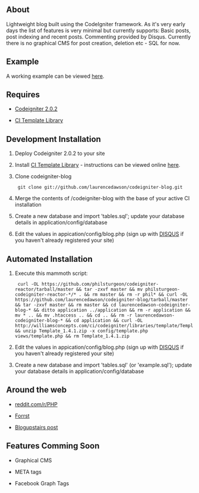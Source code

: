 About
-------
Lightweight blog built using the CodeIgniter framework. As it's very early days the list of features is very minimal but currently supports: Basic posts, post indexing and recent posts. Commenting provided by Disqus. Currently there is no graphical CMS for post creation, deletion etc - SQL for now.

Example
-------
A working example can be viewed [here](http://blog.laurencedawson.com/).

Requires
-------
* [Codeigniter 2.0.2](http://codeigniter.com/download_files/reactor/CodeIgniter_2.0.2.zip)

* [CI Template Library](http://williamsconcepts.com/ci/codeigniter/libraries/template/)

Development Installation
-------

1. Deploy Codeigniter 2.0.2 to your site

2. Install [CI Template Library](http://williamsconcepts.com/ci/codeigniter/libraries/template/) - instructions can be viewed online [here](http://williamsconcepts.com/ci/codeigniter/libraries/template/start.html).

3. Clone codeigniter-blog

		git clone git://github.com/laurencedawson/codeigniter-blog.git


4. Merge the contents of /codeigniter-blog with the base of your active CI installation

5. Create a new database and import 'tables.sql'; update your database details in application/config/database

6. Edit the values in appication/config/blog.php (sign up with [DISQUS](http://disqus.com/admin/register/) if you haven't already registered your site)

Automated Installation
-------
1. Execute this mammoth script:

		curl -OL https://github.com/philsturgeon/codeigniter-reactor/tarball/master && tar -zxvf master && mv philsturgeon-codeigniter-reactor-*/* . && rm master && rm -r phil* && curl -OL https://github.com/laurencedawson/codeigniter-blog/tarball/master && tar -zxvf master && rm master && cd laurencedawson-codeigniter-blog-* && ditto application ../application && rm -r application && mv * .. && mv .htaccess .. && cd .. && rm -r laurencedawson-codeigniter-blog-* && cd application && curl -OL http://williamsconcepts.com/ci/codeigniter/libraries/template/Template_1.4.1.zip && unzip Template_1.4.1.zip -x config/template.php views/template.php && rm Template_1.4.1.zip


2. Edit the values in appication/config/blog.php (sign up with [DISQUS](http://disqus.com/admin/register/) if you haven't already registered your site)

3. Create a new database and import 'tables.sql' (or 'example.sql'); update your database details in application/config/database

Around the web
-------
* [reddit.com/r/PHP](http://www.reddit.com/r/PHP/comments/gjgco/a_simple_blog_using_codeigniter/)

* [Forrst](http://forrst.com/posts/codeigniter_blog_A_simple_blog_built_with_Codei-LHj)

* [Blogupstairs post](http://blogupstairs.com/framework/codeigniter/how-to-create-lightweight-blog-built-using-the-codeigniter-framework/)
      
Features Comming Soon
-------

* Graphical CMS
      
* META tags
      
* Facebook Graph Tags

